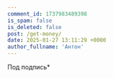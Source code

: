 ```yaml
---
comment_id: 1737983489398
is_spam: false
is_deleted: false
post: /get-money/
date: 2025-01-27 13:11:29 +0000
author_fullname: 'Антон'
---
```


Под подпись*
